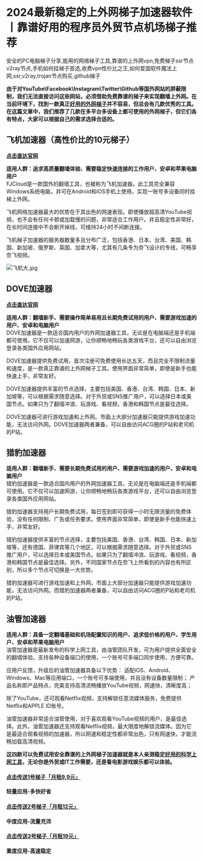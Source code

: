 # 2024最新稳定的上外网梯子加速器软件丨靠谱好用的程序员外贸节点机场梯子推荐
安全的PC电脑梯子分享,能用的网络梯子工具,靠谱的上外网vpn,免费梯子ssr节点v2ray节点,手机如何挂梯子首选,收费vpn性价比之王,如何爱国软件魔法上网,ssr,v2ray,trojan节点购买,github梯子

**由于对YouTube\Facebook\Instagram\Twitter\Github等国外网站的屏蔽限制，我们无法直接访问这些网站，必须借助免费靠谱的梯子来实现翻墙上外网。在当前环境下，找到一款真正[好用的外网梯子](https://ihaoke.vip/)并不容易，但总会有几款优秀的工具。在这篇文章中，我们推荐了几款在多平台多设备上都可使用的外网梯子，但它们各有特点，大家可以根据自己的需求选择合适的。**

## 飞机加速器（高性价比的10元梯子）
[**点击直达官网**](https://go.51tz.cc/fjcloud)

**适用人群：追求高质量翻墙体验、需要稳定快速连接的工作用户、安卓和苹果电脑用户**  
FJCloud是一款国外的翻墙工具，也被称为飞机加速器。此工具完全兼容Windows系统电脑，并可在Android和iOS手机上使用，实现一账号多设备同时挂梯上外网。

飞机网络加速器最大的优势在于其出色的网速表现。即使播放超高清YouTube视频，也不会有任何卡顿或加载慢的问题，非常适合工作用户。并且稳定性非常好，在长时间连接中不会断开掉线，可维持24小时不间断连接。

飞机梯子加速器的服务器数量多且分布广泛，包括香港、日本、台湾、美国、韩国、新加坡、俄罗斯、英国、加拿大等，尤其有几条专为奈飞设计的专线，可畅享奈飞视频。

![飞机大.jpg](https://s2.loli.net/2023/11/06/AlBNYHUXWwbPny3.jpg)

## DOVE加速器
[**点击直达官网**](https://go.51tz.cc/dd)

**适用人群：翻墙新手、需要操作简单易用且长期免费试用的用户、需要游戏加速的用户、安卓和电脑用户**  
DOVE加速器是一款适合国内用户的外网加速器工具，无论是在电脑端还是手机端都可使用。它不仅可以加速网游，让你顺畅地畅玩各类游戏平台，还可以自由浏览登录各类国外应用网站。

DOVE加速器提供免费试用，首次注册可免费使用长达五天，而且完全不限制流量和速度，是一款真正靠谱的上外网梯子工具。使用界面非常简单，即使是新手也能快速上手，非常友好。

DOVE加速器提供丰富的节点选择，主要包括美国、香港、台湾、韩国、日本、新加坡等，可以根据需求随意选择。对于外贸或SNS推广用户，可以选择日本或美国节点。如果只为了翻墙冲浪、玩游戏、看视频，香港和韩国节点是最佳选择。

DOVE加速器可进行游戏加速和上外网。市面上大部分加速器只能提供游戏加速功能，无法访问外网。DOVE加速器两者兼备，可以自由访问ACG圈的P站和老司机的P站。


## 猎豹加速器

**适用人群：翻墙新手、需要长期免费试用的用户、需要游戏加速的用户、安卓和电脑用户**  
猎豹加速器是一款适合国内用户的外网加速器工具，无论是在电脑端还是手机端都可使用。它不仅可以加速网游，让你顺畅地畅玩各类游戏平台，还可以自由浏览登录各类国外应用网站。

猎豹加速器支持用户长期免费试用，每日签到即可获得一小时无限流量的免费体验，没有任何限制、广告或任务要求。使用界面非常简单，即使是新手也能快速上手，非常友好。

猎豹加速器提供丰富的节点选择，主要包括美国、香港、台湾、韩国、日本、新加坡等，还有德国、菲律宾等几个地区，可以根据需求随意选择。对于外贸或SNS推广用户，可以选择日本或美国节点。如果只为了翻墙冲浪、玩游戏、看视频，香港和韩国节点是最佳选择。另外，不同国家节点在奈飞上所看到的内容也有所区别，所以多个节点可切换是一大优势。

猎豹加速器可进行游戏加速和上外网。市面上大部分加速器只能提供游戏加速功能，无法访问外网。而猎豹加速器两者兼备，可以自由访问ACG圈的P站和老司机的P站。


## 油管加速器
**适用人群：具备一定翻墙基础和机场配置知识的用户、追求低价格的用户、学生用户、安卓和苹果电脑用户**  
油管加速器是最新发布的科学上网工具，由油管团队开发，可为用户提供全面安全的翻墙体验。支持各种设备端口的使用，一个账号可多端口同步使用，方便可靠。

应用户反馈，升级后的油管加速器具备以下优势：
适配iOS、Android、Windows、Mac等应用端口，一个账号可多端使用，并且没有设备数量限制；
产品名称即产品特点，完美支持高清流畅播放YouTube视频，网速快，清晰度高；

除了YouTube，还可观看Netflix视频，支持解锁任意流媒体服务，免费提供Netflix和APPLE ID账号。

油管加速器非常适合油管使用，对于喜欢观看YouTube视频的用户，是最佳选择。此外，油管加速器还支持观看Netflix视频，最大限度地解锁流媒体。因为它是最适合观看视频的加速器，所以网速和稳定性都非常出色，只有网速快，才能流畅加载高清视频。

**这四款可以免费试用安全靠谱的上外网梯子加速器就是本人亲测稳定[好用的科学上网工具](https://studygolang.com/topics/16789)，无论你是外贸或IT工作需要，还是看电影游戏娱乐都可以体验。**

#### [**点击传送1号梯子「月租9.9元」**](https://go.51tz.cc/fjcloud)
**轻量应用-多快好省**
#### [**点击传送2号梯子「月租12元」**](https://go.51tz.cc/nicecloud)
**中度应用-流量充沛**
#### [**点击传送3号梯子「月租19元」**](https://go.51tz.cc/sycloud)
**重度应用-高速稳定**
